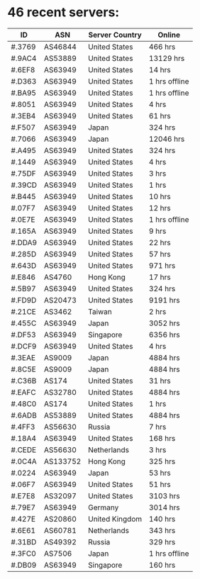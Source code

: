# 46 recent servers:

| ID | ASN | Server Country | Online |
| ------ | ------ | ------ | ------ |
| #.3769 | AS46844 | United States | 466 hrs |
| #.9AC4 | AS53889 | United States | 13129 hrs |
| #.6EF8 | AS63949 | United States | 14 hrs |
| #.D363 | AS63949 | United States | 1 hrs offline |
| #.BA95 | AS63949 | United States | 1 hrs offline |
| #.8051 | AS63949 | United States | 4 hrs |
| #.3EB4 | AS63949 | United States | 61 hrs |
| #.F507 | AS63949 | Japan | 324 hrs |
| #.7066 | AS63949 | Japan | 12046 hrs |
| #.A495 | AS63949 | United States | 324 hrs |
| #.1449 | AS63949 | United States | 4 hrs |
| #.75DF | AS63949 | United States | 3 hrs |
| #.39CD | AS63949 | United States | 1 hrs |
| #.B445 | AS63949 | United States | 10 hrs |
| #.07F7 | AS63949 | United States | 12 hrs |
| #.0E7E | AS63949 | United States | 1 hrs offline |
| #.165A | AS63949 | United States | 9 hrs |
| #.DDA9 | AS63949 | United States | 22 hrs |
| #.285D | AS63949 | United States | 57 hrs |
| #.643D | AS63949 | United States | 971 hrs |
| #.E846 | AS4760 | Hong Kong | 17 hrs |
| #.5B97 | AS63949 | United States | 324 hrs |
| #.FD9D | AS20473 | United States | 9191 hrs |
| #.21CE | AS3462 | Taiwan | 2 hrs |
| #.455C | AS63949 | Japan | 3052 hrs |
| #.DF53 | AS63949 | Singapore | 6356 hrs |
| #.DCF9 | AS63949 | United States | 4 hrs |
| #.3EAE | AS9009 | Japan | 4884 hrs |
| #.8C5E | AS9009 | Japan | 4884 hrs |
| #.C36B | AS174 | United States | 31 hrs |
| #.EAFC | AS32780 | United States | 4884 hrs |
| #.48C0 | AS174 | United States | 1 hrs |
| #.6ADB | AS53889 | United States | 4884 hrs |
| #.4FF3 | AS56630 | Russia | 7 hrs |
| #.18A4 | AS63949 | United States | 168 hrs |
| #.CEDE | AS56630 | Netherlands | 3 hrs |
| #.0C4A | AS133752 | Hong Kong | 325 hrs |
| #.0224 | AS63949 | Japan | 53 hrs |
| #.06F7 | AS63949 | United States | 51 hrs |
| #.E7E8 | AS32097 | United States | 3103 hrs |
| #.79E7 | AS63949 | Germany | 3014 hrs |
| #.427E | AS20860 | United Kingdom | 140 hrs |
| #.6E61 | AS60781 | Netherlands | 343 hrs |
| #.31BD | AS49392 | Russia | 329 hrs |
| #.3FC0 | AS7506 | Japan | 1 hrs offline |
| #.DB09 | AS63949 | Singapore | 160 hrs |

